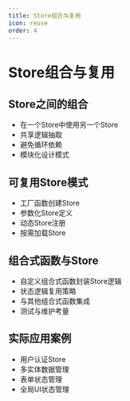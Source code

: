 ```yaml
---
title: Store组合与复用
icon: reuse
order: 4
---
```


# Store组合与复用

## Store之间的组合
- 在一个Store中使用另一个Store
- 共享逻辑抽取
- 避免循环依赖
- 模块化设计模式

## 可复用Store模式
- 工厂函数创建Store
- 参数化Store定义
- 动态Store注册
- 按需加载Store

## 组合式函数与Store
- 自定义组合式函数封装Store逻辑
- 状态逻辑复用策略
- 与其他组合式函数集成
- 测试与维护考量

## 实际应用案例
- 用户认证Store
- 多实体数据管理
- 表单状态管理
- 全局UI状态管理
